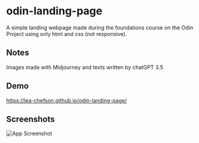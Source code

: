 
# odin-landing-page

A simple landing webpage made during the foundations course on the Odin Project using only html and css (not responsive).

##  Notes

Images made with Midjourney and texts written by chatGPT 3.5


## Demo

https://lea-chefson.github.io/odin-landing-page/


## Screenshots

![App Screenshot](https://i.ibb.co/0p7ndRC/screencapture-lea-chefson-github-io-odin-landing-page-2023-04-08-22-35-21.png)

